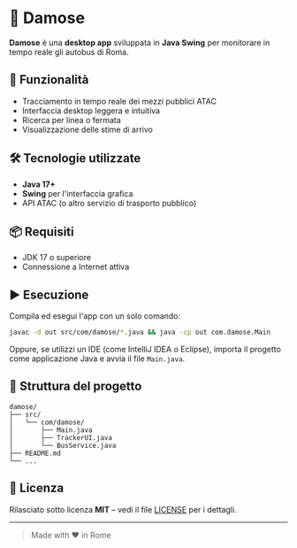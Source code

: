 # 🚌 Damose

**Damose** è una **desktop app** sviluppata in **Java Swing** per monitorare in tempo reale gli autobus di Roma.

## 🚀 Funzionalità

- Tracciamento in tempo reale dei mezzi pubblici ATAC
- Interfaccia desktop leggera e intuitiva
- Ricerca per linea o fermata
- Visualizzazione delle stime di arrivo

## 🛠️ Tecnologie utilizzate

- **Java 17+**
- **Swing** per l'interfaccia grafica
- API ATAC (o altro servizio di trasporto pubblico)

## 📦 Requisiti

- JDK 17 o superiore
- Connessione a Internet attiva

## ▶️ Esecuzione

Compila ed esegui l'app con un solo comando:

```bash
javac -d out src/com/damose/*.java && java -cp out com.damose.Main
```

Oppure, se utilizzi un IDE (come IntelliJ IDEA o Eclipse), importa il progetto come applicazione Java e avvia il file `Main.java`.

## 📁 Struttura del progetto

```
damose/
├── src/
│   └── com/damose/
│       ├── Main.java
│       ├── TrackerUI.java
│       └── BusService.java
├── README.md
└── ...
```

## 📃 Licenza

Rilasciato sotto licenza **MIT** – vedi il file [LICENSE](LICENSE) per i dettagli.

---

> Made with ❤️ in Rome
